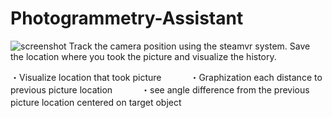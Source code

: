 # Photogrammetry-Assistant

![screenshot](https://user-images.githubusercontent.com/39491165/42555559-b4408dae-8523-11e8-9d3c-9290eafd8093.png)
Track the camera position using the steamvr system. Save the location where you took the picture and visualize the history.

・Visualize location that took picture　　　
・Graphization each distance to previous picture location　　　
・see angle difference from the previous picture location centered on target object　　　
